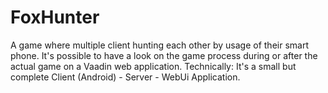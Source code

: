 FoxHunter
=========

A game where multiple client hunting each other by usage of their smart phone. It's possible to have a look on the game process during or after the actual game on a Vaadin web application. Technically: It's a small but complete Client (Android) - Server - WebUi Application.
